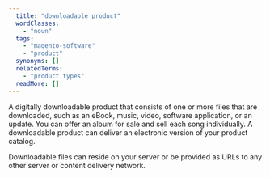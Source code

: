 ```yaml
---
  title: "downloadable product"
  wordClasses:
    - "noun"
  tags:
    - "magento-software"
    - "product"
  synonyms: []
  relatedTerms:
    - "product types"
  readMore: []
---
```

A digitally downloadable product that consists of one or more files that are downloaded, such as an eBook, music, video, software application, or an update. You can offer an album for sale and sell each song individually. A downloadable product can deliver an electronic version of your product catalog.

Downloadable files can reside on your server or be provided as URLs to any other server or content delivery network.
